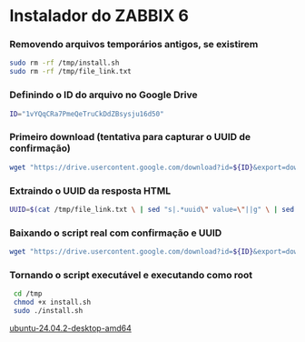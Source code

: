 # Instalador do ZABBIX 6


### Removendo arquivos temporários antigos, se existirem
```bash
sudo rm -rf /tmp/install.sh
sudo rm -rf /tmp/file_link.txt
```

### Definindo o ID do arquivo no Google Drive

```bash
ID="1vYQqCRa7PmeQeTruCkDdZBsysju16d50"
```

### Primeiro download (tentativa para capturar o UUID de confirmação)

```bash
wget "https://drive.usercontent.google.com/download?id=${ID}&export=download&authuser=0" \ -O /tmp/file_link.txt
```

### Extraindo o UUID da resposta HTML
```bash
UUID=$(cat /tmp/file_link.txt \ | sed "s|.*uuid\" value=\"||g" \ | sed "s|\"><.*||g")
```

### Baixando o script real com confirmação e UUID
```bash
wget "https://drive.usercontent.google.com/download?id=${ID}&export=download&authuser=0&confirm=t&uuid=${UUID}" \ -O /tmp/install.sh
```

### Tornando o script executável e executando como root
```bash
 cd /tmp
 chmod +x install.sh
 sudo ./install.sh
```


[ubuntu-24.04.2-desktop-amd64 ](https://drive.usercontent.google.com/download?id=1bkdc6VTKrF8hCVCT4sgD-fWpI4f8jAxm&export=download&authuser=0)
